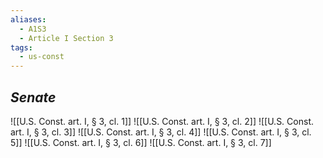 ```yaml
---
aliases:
  - A1S3
  - Article I Section 3
tags:
  - us-const
---
```

## *Senate*

![[U.S. Const. art. I, § 3, cl. 1]]
![[U.S. Const. art. I, § 3, cl. 2]]
![[U.S. Const. art. I, § 3, cl. 3]]
![[U.S. Const. art. I, § 3, cl. 4]]
![[U.S. Const. art. I, § 3, cl. 5]]
![[U.S. Const. art. I, § 3, cl. 6]]
![[U.S. Const. art. I, § 3, cl. 7]]

